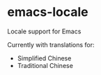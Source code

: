 emacs-locale
============

Locale support for Emacs

Currently with translations for:
* Simplified Chinese
* Traditional Chinese
